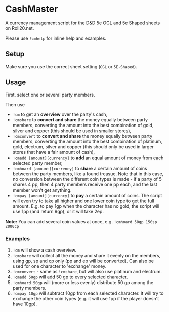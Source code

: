 # CashMaster

A currency management script for the D&D 5e OGL and 5e Shaped sheets on Roll20.net.

Please use `!cmhelp` for inline help and examples.

## Setup

Make sure you use the correct sheet setting (`OGL` or `5E-Shaped`).

## Usage

First, select one or several party members. 

Then use 

- `!cm` to get an
**overview** over the party's cash, 
- `!cmshare` to **convert and share** the money equally
between party members, converting the amount into the best combination of gold, silver and copper (this should be used in smaller stores),
- `!cmconvert` to **convert and share** the money equally between party members, converting the amount into the best combination of platinum, gold, electrum, silver and copper (this should only be used in larger stores that have a fair amount of cash),
- `!cmadd [amount][currency]` to **add** an equal amount of money from each selected party member,
- `!cmhoard [amount][currency]` to **share** a certain amount of coins between the party members, like a found treasue. Note that in this case, no conversion between the different coin types is made - if a party of 5 shares 4 pp, then 4 party members receive one pp each, and the last member won't get anything.
- `!cmpay [amount][currency]` to **pay** a certain amount of coins. The script will even try to take all higher and one lower coin type to get the full amount. E.g. to pay 1gp when the character has no gold, the script will use 1pp (and return 9gp), or it will take 2ep. 

**Note:** You can add several coin values at once, e.g. `!cmhoard 50gp 150sp 2000cp`


### Examples

1. `!cm` will show a cash overview.
2. `!cmshare` will collect all the money and share it evenly on the members, using gp, sp and cp only (pp and ep will be converted). Can also be used for one character to 'exchange' money.
3. `!cmconvert` - same as `!cmshare`, but will also use platinum and electrum.
4. `!cmadd 50gp` will add 50 gp to every selected character.
5. `!cmhoard 50gp` will (more or less evenly) distribute 50 gp among the party members.
6. `!cmpay 10gp` will subtract 10gp from each selected character. It will try to exchange the other coin types (e.g. it will use 1pp if the player doesn't have 10gp).

